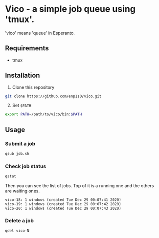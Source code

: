 # Vico - a simple job queue using 'tmux'.

'vico' means 'queue' in Esperanto.

## Requirements
- tmux

## Installation
1. Clone this repository
```bash
git clone https://github.com/enp1s0/vico.git
```

2. Set `$PATH`
```bash
export PATH=/path/to/vico/bin:$PATH
```

## Usage
### Submit a job
```bash
qsub job.sh
```

### Check job status
```bash
qstat
```
Then you can see the list of jobs.
Top of it is a running one and the others are waiting ones.
```
vico-18: 1 windows (created Tue Dec 29 00:07:41 2020)
vico-19: 1 windows (created Tue Dec 29 00:07:42 2020)
vico-20: 1 windows (created Tue Dec 29 00:07:43 2020)
```


### Delete a job
```
qdel vico-N
```
